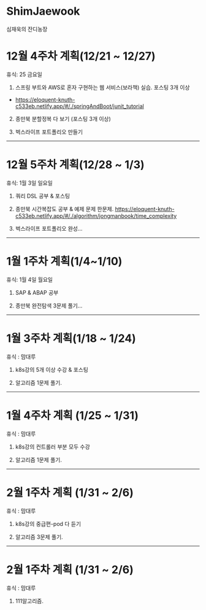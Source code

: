 # ShimJaewook

심재욱의 잔디농장

# 12월 4주차 계획(12/21 ~ 12/27)

휴식: 25 금요일

1. 스프링 부트와 AWS로 혼자 구현하는 웹 서비스(보라책) 실습. 포스팅 3개 이상

  - https://eloquent-knuth-c533eb.netlify.app/#/./springAndBoot/junit_tutorial

2. 종만북 분할정복 다 보기 (포스팅 3개 이상)

3. 벅스라이프 포트폴리오 만들기

---

# 12월 5주차 계획(12/28 ~ 1/3)

휴식: 1월 3일 일요일

1. 쿼리 DSL 공부 & 포스팅

2. 종만북 시간복잡도 공부 & 예제 문제 한문제.
https://eloquent-knuth-c533eb.netlify.app/#/./algorithm/jongmanbook/time_complexity

3. 벅스라이프 포트폴리오 완성...

---

# 1월 1주차 계획(1/4~1/10)

휴식: 1월 4일 월요일

1. SAP & ABAP 공부

2. 종만북 완전탐색 3문제 풀기...

---

# 1월 3주차 계획(1/18 ~ 1/24)

휴식 : 맘대루

1. k8s강의 5개 이상 수강 & 포스팅

2. 알고리즘 1문제 풀기.

---

# 1월 4주차 계획 (1/25 ~ 1/31)

휴식 : 맘대루

1. k8s강의 컨트롤러 부분 모두 수강

2. 알고리즘 1문제 풀기.

---

# 2월 1주차 계획 (1/31 ~ 2/6)

휴식 : 맘대루

1. k8s강의 중급편-pod 다 듣기

2. 알고리즘 3문제 풀기.

---

# 2월 1주차 계획 (1/31 ~ 2/6)

휴식 : 맘대루

1. 111알고리즘.
